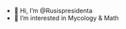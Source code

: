 - 👋 Hi, I’m @Rusispresidenta
- 👀 I’m interested in Mycology & Math

<!---
Rusispresidenta/Rusispresidenta is a ✨ special ✨ repository because its `README.md` (this file) appears on your GitHub profile.
You can click the Preview link to take a look at your changes.
--->
